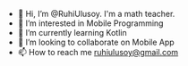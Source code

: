 - 👋 Hi, I’m @RuhiUlusoy. I'm a math teacher.
- 👀 I’m interested in Mobile Programming
- 🌱 I’m currently learning Kotlin
- 💞️ I’m looking to collaborate on Mobile App
- 📫 How to reach me ruhiulusoy@gmail.com

<!---
RuhiUlusoy/RuhiUlusoy is a ✨ special ✨ repository because its `README.md` (this file) appears on your GitHub profile.
You can click the Preview link to take a look at your changes.
--->
